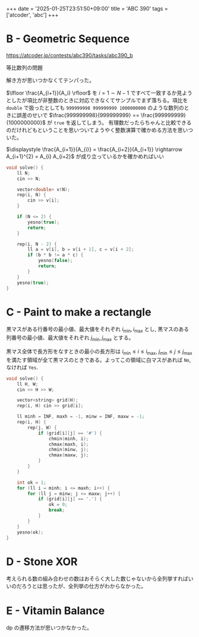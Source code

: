 +++
date = '2025-01-25T23:51:50+09:00'
title = 'ABC 390'
tags = ['atcoder', 'abc']
+++

# B - Geometric Sequence

https://atcoder.jp/contests/abc390/tasks/abc390_b

等比数列の問題

解き方が思いつかなくてテンパった。

$\lfloor \frac{A_{i+1}}{A_i} \rfloor$ を $i = 1\sim N-1$ ですべて一致するか見ようとしたが項比が非整数のときに対応できなくてサンプルでまず落ちる。項比を `double` で扱ったとしても `999999998 999999999 1000000000` のような数列のときに誤差のせいで $\frac{999999998}{999999999} == \frac{999999999}{1000000000}$ が `true` を返してしまう。
有理数だったらちゃんと比較できるのだけれどもということを思いついてようやく整数演算で確かめる方法を思いついた。

$\displaystyle \frac{A_{i+1}}{A_{i}} = \frac{A_{i+2}}{A_{i+1}} \rightarrow A_{i+1}^{2} = A_{i} A_{i+2}$ が成り立っているかを確かめればいい

```cpp
void solve() {
    ll N;
    cin >> N;

    vector<double> v(N);
    rep(i, N) {
        cin >> v[i];
    }

    if (N <= 2) {
        yesno(true);
        return;
    }

    rep(i, N - 2) {
        ll a = v[i], b = v[i + 1], c = v[i + 2];
        if (b * b != a * c) {
            yesno(false);
            return;
        }
    }
    yesno(true);
}
```


# C - Paint to make a rectangle

黒マスがある行番号の最小値、最大値をそれぞれ $i_{\mathrm{ min }}, i_{\mathrm{ max }}$ とし, 黒マスのある列番号の最小値、最大値をそれぞれ $j_{\mathrm{ min }}, j_{\mathrm{ max }}$ とする。

黒マス全体で長方形をなすときの最小の長方形は $i_{\mathrm{min}} \leq i \leq i_{\mathrm{max}}$, $j_{\mathrm{min}} \leq j \leq j_{\mathrm{max}}$ を満たす領域が全て黒マスのときである。よってこの領域に白マスがあれば `No`, なければ `Yes`.


```cpp
void solve() {
    ll H, W;
    cin >> H >> W;

    vector<string> grid(H);
    rep(i, H) cin >> grid[i];

    ll minh = INF, maxh = -1, minw = INF, maxw = -1;
    rep(i, H) {
        rep(j, W) {
            if (grid[i][j] == '#') {
                chmin(minh, i);
                chmax(maxh, i);
                chmin(minw, j);
                chmax(maxw, j);
            }
        }
    }

    int ok = 1;
    for (ll i = minh; i <= maxh; i++) {
        for (ll j = minw; j <= maxw; j++) {
            if (grid[i][j] == '.') {
                ok = 0;
                break;
            }
        }
    }
    yesno(ok);
}
```

# D - Stone XOR

考えられる数の組み合わせの数はおそらく大した数じゃないから全列挙すればいいのだろうとは思ったが、全列挙の仕方がわからなかった。

# E - Vitamin Balance

dp の遷移方法が思いつかなかった。
